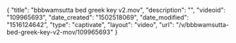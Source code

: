 {
    "title": "bbbwamsutta bed greek key v2.mov",
    "description": "",
    "videoid": "109965693",
    "date_created": "1502518069",
    "date_modified": "1516124642",
    "type": "captivate",
    "layout": "video",
    "url": "\/v\/bbbwamsutta-bed-greek-key-v2-mov\/109965693"
}